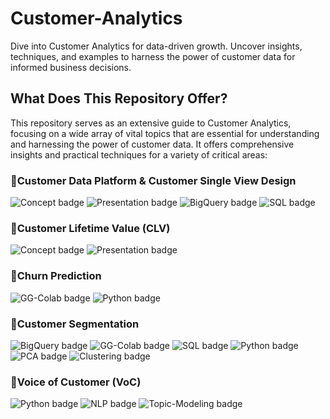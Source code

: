 # Customer-Analytics
Dive into Customer Analytics for data-driven growth. Uncover insights, techniques, and examples to harness the power of customer data for informed business decisions.

## What Does This Repository Offer?
This repository serves as an extensive guide to Customer Analytics, focusing on a wide array of vital topics that are essential for understanding and harnessing the power of customer data. It offers comprehensive insights and practical techniques for a variety of critical areas:

### :pushpin:Customer Data Platform & Customer Single View Design
![Concept badge](https://img.shields.io/badge/-Concept-purple.svg)
![Presentation badge](https://img.shields.io/badge/-Presentation-purple.svg)
![BigQuery badge](https://img.shields.io/badge/-BigQuery-blue.svg)
![SQL badge](https://img.shields.io/badge/-SQL-green.svg)

### :pushpin:Customer Lifetime Value (CLV)
![Concept badge](https://img.shields.io/badge/-Concept-purple.svg)
![Presentation badge](https://img.shields.io/badge/-Presentation-purple.svg)

### :pushpin:Churn Prediction
![GG-Colab badge](https://img.shields.io/badge/-Google--Colab-blue.svg) 
![Python badge](https://img.shields.io/badge/-Python-green.svg)

### :pushpin:Customer Segmentation
![BigQuery badge](https://img.shields.io/badge/-BigQuery-blue.svg)
![GG-Colab badge](https://img.shields.io/badge/-Google--Colab-blue.svg) 
![SQL badge](https://img.shields.io/badge/-SQL-green.svg)
![Python badge](https://img.shields.io/badge/-Python-green.svg)
![PCA badge](https://img.shields.io/badge/-PCA-yellow.svg)
![Clustering badge](https://img.shields.io/badge/-Clustering-yellow.svg)

### :pushpin:Voice of Customer (VoC)
![Python badge](https://img.shields.io/badge/-Python-green.svg)
![NLP badge](https://img.shields.io/badge/-NLP-yellow.svg)
![Topic-Modeling badge](https://img.shields.io/badge/-Topic--Modeling-yellow.svg)
